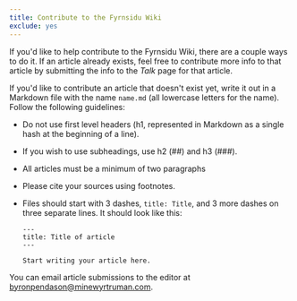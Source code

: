 ```yaml
---
title: Contribute to the Fyrnsidu Wiki
exclude: yes
---
```


If you'd like to help contribute to the Fyrnsidu Wiki,
there are a couple ways to do it. If an article already exists,
feel free to contribute more info to that article by submitting
the info to the *Talk* page for that article.

If you'd like to contribute an article that doesn't exist yet,
write it out in a Markdown file with the name `name.md` (all
lowercase letters for the name). Follow the following guidelines:

- Do not use first level headers (h1, represented in Markdown as
a single hash at the beginning of a line).

- If you wish to use subheadings, use h2 (##) and h3 (###).

- All articles must be a minimum of two paragraphs 

- Please cite your sources using footnotes.

- Files should start with 3 dashes, `title: Title`, and 3 more dashes on three separate lines.
It should look like this:
    ```
    ---
    title: Title of article
    ---
    
    Start writing your article here.
    ```

You can email article submissions to the editor at [byronpendason@minewyrtruman.com](mailto:byronpendason@minewyrtruman).

